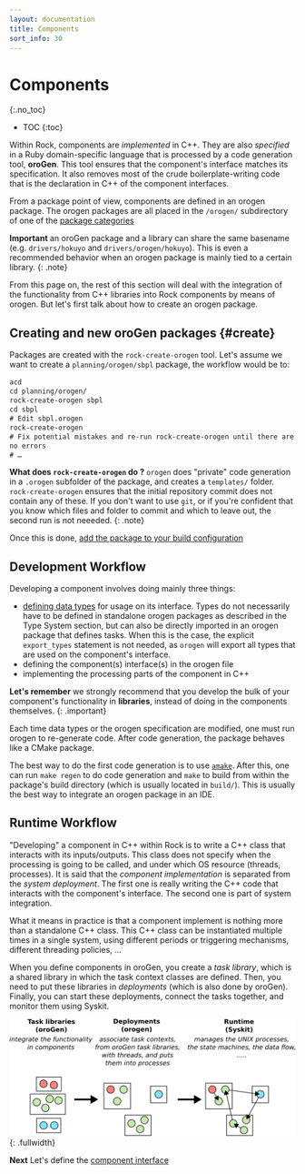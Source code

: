 ```yaml
---
layout: documentation
title: Components
sort_info: 30
---
```


# Components
{:.no_toc}

- TOC
{:toc}

Within Rock, components are _implemented_ in C++. They are also _specified_ in a
Ruby domain-specific language that is processed by a code generation tool,
**oroGen**. This tool ensures that the component's interface matches its
specification. It also removes most of the crude boilerplate-writing code that
is the declaration in C++ of the component interfaces.

From a package point of view, components are defined in an orogen package. The
orogen packages are all placed in the `/orogen/` subdirectory of one of the
[package categories](../workspace/conventions.html)

**Important** an oroGen package and a library can share the same basename (e.g.
`drivers/hokuyo` and `drivers/orogen/hokuyo`). This is even a recommended
behavior when an orogen package is mainly tied to a certain library.
{: .note}

From this page on, the rest of this section will deal with the integration of
the functionality from C++ libraries into Rock components by means of orogen.
But let's first talk about how to create an orogen package.

## Creating and new oroGen packages {#create}

Packages are created with the `rock-create-orogen` tool. Let's assume we want
to create a `planning/orogen/sbpl` package, the workflow would be to:

~~~
acd
cd planning/orogen/
rock-create-orogen sbpl
cd sbpl
# Edit sbpl.orogen
rock-create-orogen
# Fix potential mistakes and re-run rock-create-orogen until there are no errors
# …
~~~

**What does `rock-create-orogen` do ?** `orogen` does "private" code generation
in a `.orogen` subfolder of the package, and creates a `templates/` folder.
`rock-create-orogen` ensures that the initial repository commit does not
contain any of these. If you don't want to use `git`, or if you're confident
that you know which files and folder to commit and which to leave out, the second
run is not neeeded.
{: .note}

Once this is done, [add the package to your build configuration](../workspace/add_packages.html#orogen)

## Development Workflow

Developing a component involves doing mainly three things:

- [defining data types](../type_system/defining_types.html) for usage on
  its interface. Types do not necessarily have to be defined in standalone
  orogen packages as described in the Type System section, but can also
  be directly imported in an orogen package that defines tasks. When this
  is the case, the explicit `export_types` statement is not needed, as `orogen`
  will export all types that are used on the component's interface.
- defining the component(s) interface(s) in the orogen file
- implementing the processing parts of the component in C++

**Let's remember** we strongly recommend that you develop the bulk of your
component's functionality in **libraries**, instead of doing in the components
themselves.
{: .important}

Each time data types or the orogen specification are modified, one must run
orogen to re-generate code. After code generation, the package behaves like
a CMake package.

The best way to do the first code generation is to use
[`amake`](../basics/day_to_day.html). After this, one can run `make regen` to
do code generation and `make` to build from within the package's build
directory (which is usually located in `build/`). This is usually the best way
to integrate an orogen package in an IDE.

## Runtime Workflow

"Developing" a component in C++ within Rock is to write a C++ class that
interacts with its inputs/outputs. This class does not specify when the
processing is going to be called, and under which OS resource (threads,
processes). It is said that the _component implementation_ is separated
from the _system deployment_. The first one is really writing the C++ code that
interacts with the component's interface. The second one is part of system
integration.

What it means in practice is that a component implement is nothing more than a standalone
C++ class. This C++ class can be instantiated multiple times in a single
system, using different periods or triggering mechanisms, different threading
policies, …

When you define components in oroGen, you create a _task library_, which is a
shared library in which the task context classes are defined. Then, you need to
put these libraries in _deployments_ (which is also done by oroGen). Finally,
you can start these deployments, connect the tasks together, and monitor them
using Syskit.

![Runtime Workflow Diagram](media/deployment_process.svg){: .fullwidth}

**Next** Let's define the [component interface](interface.html)
